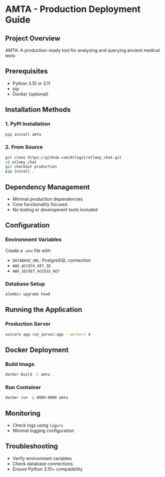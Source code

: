 # AMTA - Production Deployment Guide

## Project Overview
AMTA: A production-ready tool for analyzing and querying ancient medical texts

## Prerequisites
- Python 3.10 or 3.11
- pip
- Docker (optional)

## Installation Methods

### 1. PyPI Installation
```bash
pip install amta
```

### 2. From Source
```bash
git clone https://github.com/Atlogit/atlomy_chat.git
cd atlomy_chat
git checkout production
pip install .
```

## Dependency Management
- Minimal production dependencies
- Core functionality focused
- No testing or development tools included

## Configuration

### Environment Variables
Create a `.env` file with:
- `DATABASE_URL`: PostgreSQL connection
- `AWS_ACCESS_KEY_ID`
- `AWS_SECRET_ACCESS_KEY`

### Database Setup
```bash
alembic upgrade head
```

## Running the Application

### Production Server
```bash
uvicorn app.run_server:app --workers 4
```

## Docker Deployment

### Build Image
```bash
docker build -t amta .
```

### Run Container
```bash
docker run -p 8000:8000 amta
```

## Monitoring
- Check logs using `loguru`
- Minimal logging configuration

## Troubleshooting
- Verify environment variables
- Check database connections
- Ensure Python 3.10+ compatibility
